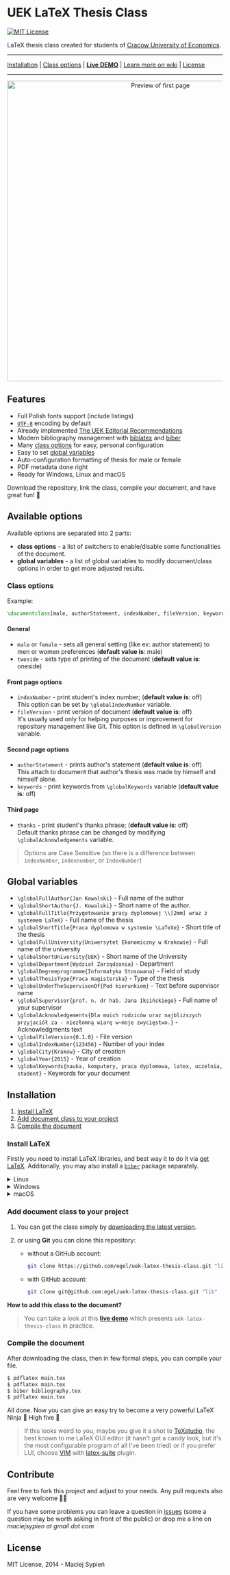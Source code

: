 # UEK LaTeX Thesis Class

[![MIT License](http://img.shields.io/badge/license-MIT-yellowgreen.svg)](https://github.com/egel/uek-latex-thesis-class/blob/master/LICENSE)

LaTeX thesis class created for students of [Cracow University of Economics][uek-homepage].

---

[Installation](#installation) | [Class options](#class-options) |
[**Live DEMO**][live-demo] | [Learn more on wiki][repo-wiki] |
[License](#license)

---

<p align="center">
  <img title="Preview of first page" src="http://i.imgur.com/SOP7s7Q.png" width="700"/>
</p>

## Features

- Full Polish fonts support (include listings)
- [`UTF-8`][wiki-utf8] encoding by default
- Already implemented [The UEK Editorial Recommendations][repo-wiki-edit-recommends]
- Modern bibliography management with [biblatex][ctan-biblatex] and [biber][biber-page]
- Many [class options](#class-options) for easy, personal configuration
- Easy to set [global variables](#global-variables)
- Auto-configuration formatting of thesis for male or female
- PDF metadata done right
- Ready for Windows, Linux and macOS

Download the repository, link the class, compile your document, and have great fun! 🙂

## Available options

Available options are separated into 2 parts:

- **class options** - a list of switchers to enable/disable some functionalities of the document.
- **global variables** - a list of global variables to modify document/class options in order to get more adjusted results.

### Class options

Example:

```latex
\documentclass[male, authorStatement, indexNumber, fileVersion, keywords, thanks]{lib/uekthesis}
```

#### General

- `male` or `female` - sets all general setting (like ex: author statement) to men or women preferences (**default value is**: male)
- `twoside` - sets type of printing of the document (**default value is**:
  oneside)

#### Front page options

- `indexNumber` - print student's index number; (**default value is**: off) <br/>This option can be set by `\globalIndexNumber` variable.
- `fileVersion` - print version of document (**default value is**: off)<br/>It's usually used only for helping purposes or improvement for repository management like Git. This option is defined in `\globalVersion` variable.

#### Second page options

- `authorStatement` - prints author's statement (**default value is**: off) <br/>This attach to document that author's thesis was made by himself and himself alone.
- `keywords` - print keywords from `\globalKeywords` variable (**default value is**: off)

#### Third page

- `thanks` - print student's thanks phrase; (**default value is**: off) <br/>Default thanks phrase can be changed by modifying `\globalAcknowledgements` variable.

> Options are Case Sensitive (so there is a difference between `indexNumber`,
> `indexnumber`, or `IndexNumber`)

## Global variables

- `\globalFullAuthor{Jan Kowalski}` - Full name of the author
- `\globalShortAuthor{J. Kowalski}` - Short name of the author.
- `\globalFullTitle{Przygotowanie pracy dyplomowej \\[2mm] wraz z systemem LaTeX}` - Full name of the thesis
- `\globalShortTitle{Praca dyplomowa w systemie \LaTeXe}` - Short title of the thesis
- `\globalFullUniversity{Uniwersytet Ekonomiczny w Krakowie}` - Full name of the university
- `\globalShortUniversity{UEK}` - Short name of the University
- `\globalDepartment{Wydział Zarządzania}` - Department
- `\globalDegreeprogramme{Informatyka Stosowana}` - Field of study
- `\globalThesisType{Praca magisterska}` - Type of the thesis
- `\globalUnderTheSupervisonOf{Pod kierunkiem}` - Text before supervisor name
- `\globalSupervisor{prof. n. dr hab. Jana Iksińskiego}` - Full name of your supervisor
- `\globalAcknowledgements{Dla moich rodziców oraz najbliższych przyjaciół za - niezłomną wiarę w~moje zwycięstwo.}` - Acknowledgments text
- `\globalFileVersion{0.1.0}` - File version
- `\globalIndexNumber{123456}` - Number of your index
- `\globalCity{Kraków}` - City of creation
- `\globalYear{2015}` - Year of creation
- `\globalKeywords{nauka, komputery, praca dyplomowa, latex, uczelnia, student}` -
  Keywords for your document

## Installation

1.  [Install LaTeX](#install-latex)
2.  [Add document class to your project](#add-document-class-to-your-project)
3.  [Compile the document](#compile-the-document)

### Install LaTeX

Firstly you need to install LaTeX libraries, and best way it to do it via [get LaTeX](https://www.latex-project.org/get/). Additonally, you may also install a [`biber`][biber-page] package separately.

<details>
<summary>Linux</summary>

For most linux distributions based on Debian like [Ubuntu](http://www.ubuntu.com/) you could install full version of **texlive** by execute below command in the terminal:

```bash
sudo apt-get install texlive-full
```

**apt-get** will install a bunch of _Tex_ libraries (>1.5GB). It's a lot and probably contains more libraries than you'll ever use, but the main advantage of this approach is that you probably won't get any errors like "missing package" while you'll be working on your thesis - fewer errors, fewer worries - simple as that.

> Sometimes [`biber`][biber-page] (a BibTeX replacement for users of BibLaTeX) is not included into `texlive-full` package. To fix this need to install it by running `sudo apt-get install biber` in the terminal. If you need a more up to date version of biber, look at the [GitHub repository](https://github.com/plk/biber) for further instructions.

</details>

<details>
<summary>Windows</summary>

You can download [Miktex][miktex-webpage]. It's more-less an equivalent of _Texlive_ libraries and it's built for Windows systems. On Miktex's website, you will find all information you need to use this piece of software.

</details>

<details>
<summary>macOS</summary>

Download and install the full version of [MacTeX][mactex-webpage] and that is pretty much it.

</details>

### Add document class to your project

1.  You can get the class simply by [downloading the latest version](https://github.com/egel/uek-latex-thesis-class/archive/master.zip).

2.  or using **Git** you can clone this repository:

    - without a GitHub account:

      ```bash
      git clone https://github.com/egel/uek-latex-thesis-class.git "lib"
      ```

    - with GitHub account:

      ```bash
      git clone git@github.com:egel/uek-latex-thesis-class.git "lib"
      ```

**How to add this class to the document?**

> You can take a look at this **[live demo][live-demo]** which presents
> `uek-latex-thesis-class` in practice.

### Compile the document

After downloading the class, then in few formal steps, you can compile your file.

```bash
$ pdflatex main.tex
$ pdflatex main.tex
$ biber bibliography.tex
$ pdflatex main.tex
```

All done. Now you can give an easy try to become a very powerful LaTeX Ninja 🥷 High five 🙌

> If this looks weird to you, maybe you give it a shot to [TeXstudio][texstudio-page], the best known to me LaTeX GUI editor (it hasn't got a candy look, but it's the most configurable program of all I've been tried) or if you prefer LUI, choose [VIM](http://www.vim.org/) with [latex-suite](http://vim-latex.sourceforge.net/) plugin.

## Contribute

Feel free to fork this project and adjust to your needs. Any pull requests also are very welcome 🙇‍♂️

If you have some problems you can leave a question in [issues][repo-issues] (some a question may be worth asking in front of the public) or drop me a line on _maciejsypien at gmail dot com_

## License

MIT License, 2014 - Maciej Sypień

[live-demo]: https://www.sharelatex.com/project/5713903dee119a314abcad5d "UEK Thesis Live DEMO"
[repo-wiki]: https://github.com/egel/uek-latex-thesis-class/wiki
[repo-wiki-edit-recommends]: https://github.com/egel/uek-latex-thesis-class/wiki/The-Editorial-Recommendations
[repo-issues]: https://github.com/egel/uek-latex-thesis-class/issues
[ctan-biblatex]: https://www.ctan.org/pkg/biblatex
[biber-page]: http://biblatex-biber.sourceforge.net/
[git-submodules]: http://git-scm.com/book/en/v2/Git-Tools-Submodules
[texstudio-page]: http://www.texstudio.org/
[wiki-utf8]: https://en.wikipedia.org/wiki/UTF-8
[miktex-webpage]: http://miktex.org/
[mactex-webpage]: http://tug.org/mactex/mactex-download.html
[uek-homepage]: https://uek.krakow.pl/
